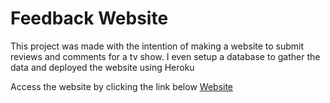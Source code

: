 # Feedback Website
This project was made with the intention of making a website to submit reviews and comments for a tv show.
I even setup a database to gather the data and deployed the website using Heroku

Access the website by clicking the link below
<a href="https://invincibleapp.herokuapp.com/">Website</a>
